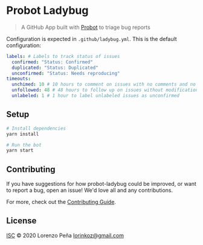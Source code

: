 # Probot Ladybug

> A GitHub App built with [Probot](https://github.com/probot/probot) to triage bug reports

Configuration is expected in `.github/ladybug.yml`. This is the default configuration:

```yml
labels: # Labels to track status of issues
  confirmed: "Status: Confirmed"
  duplicated: "Status: Duplicated"
  unconfirmed: "Status: Needs reproducing"
timeouts:
  unchimed: 10 # 10 hours to comment on issues with no comments and no assignees
  unfollowed: 48 # 48 hours to follow up on issues without modifications
  unlabeled: 1 # 1 hour to label unlabeled issues as unconfirmed
```

## Setup

```sh
# Install dependencies
yarn install

# Run the bot
yarn start
```

## Contributing

If you have suggestions for how probot-ladybug could be improved, or want to report a bug, open an issue! We'd love all and any contributions.

For more, check out the [Contributing Guide](CONTRIBUTING.md).

## License

[ISC](LICENSE) © 2020 Lorenzo Peña <lorinkoz@gmail.com>
